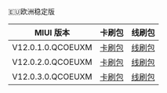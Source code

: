 🇪🇺欧洲稳定版

| MIUI 版本 | 卡刷包 | 线刷包 |
| :------: | :------: | :------: |
| V12.0.1.0.QCOEUXM | [卡刷包](https://bigota.d.miui.com/V12.0.1.0.QCOEUXM/miui_GINKGOEEAGlobal_V12.0.1.0.QCOEUXM_dc468e5e0d_10.0.zip)    | [线刷包](https://bigota.d.miui.com/V12.0.1.0.QCOEUXM/ginkgo_eea_global_images_V12.0.1.0.QCOEUXM_20201029.0000.00_10.0_eea_d010a48ab0.tgz)    |
| V12.0.2.0.QCOEUXM | [卡刷包](https://bigota.d.miui.com/V12.0.2.0.QCOEUXM/miui_GINKGOEEAGlobal_V12.0.2.0.QCOEUXM_c87f1bc164_10.0.zip)    | [线刷包](https://bigota.d.miui.com/V12.0.2.0.QCOEUXM/ginkgo_eea_global_images_V12.0.2.0.QCOEUXM_20201204.0000.00_10.0_eea_5e40f067c0.tgz)    |
| V12.0.3.0.QCOEUXM | [卡刷包](https://bigota.d.miui.com/V12.0.3.0.QCOEUXM/miui_GINKGOEEAGlobal_V12.0.3.0.QCOEUXM_fc0a7dfc2e_10.0.zip)    | [线刷包](https://bigota.d.miui.com/V12.0.3.0.QCOEUXM/ginkgo_eea_global_images_V12.0.3.0.QCOEUXM_20201230.0000.00_10.0_eea_0848618fbb.tgz)    |
